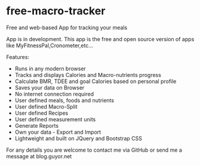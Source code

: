 # free-macro-tracker
Free and web-based App for tracking your meals

App is in development.
This app is the free and open source version of apps like MyFitnessPal,Cronometer,etc...

Features:

- Runs in any modern browser
- Tracks and displays Calories and Macro-nutrients progress
- Calculate BMR, TDEE and goal Calories based on personal profile
- Saves your data on Browser
- No internet connection required
- User defined meals, foods and nutrients
- User defined Macro-Split
- User defined Recipes
- User defined measurement units
- Generate Reports
- Own your data - Export and Import
- Lightweight and built on JQuery and Bootstrap CSS

For any details you are welcome to contact me via GitHub or send me a message at blog.guyor.net
